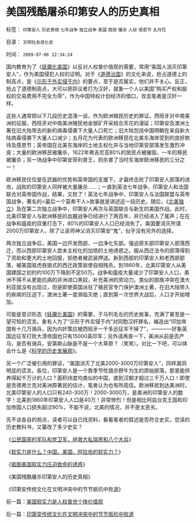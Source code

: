# 美国残酷屠杀印第安人的历史真相

标签： `印第安人` `历史真相` `七年战争` `独立战争` `美国` `西部` `屠杀` `人权` `感恩节` `五月花` 

目录： `文明社会进化史`

时间： `2009-07-06 12:34:24`

国内教育为了《[妖魔化美国](../../../2008/11/27/血的教训：不要妖魔化敌人.md)》以反对人权普价值观的需要，常用“美国人消灭印第安人”，作为美国侵犯人权的证明。对于《[道德治国](../../../2008/7/30/道德治国，走在内战消亡的路上.md)》的文化来说，抢占道德上的制高点，是《[示形于外实侵于内](../../../2009/1/30/愚蠢的战争可能也是聪明政治的工具.md)》的要点，至于是否属实，他们并不关心。反正，抢占了道德制高点，大可以把异议者打为汉奸，就象一个人以美国“购买产权和股权的交易费用不完全为零”，作为中国特权计划经济的借口，攻击笔者是汉奸一样。

这些人通常把以下几段历史混淆一谈，作为欧洲殖民历史的罪证。西班牙对中南美洲的征服，西班牙对中南美洲殖民地金银矿开采结合天花的漫延；印第安及澳洲土著在旧大陆带去的新的病毒侵袭下大量人口死亡；旧大陆包括中国明朝在来自新大陆病毒侵袭下大量人口减少；五月花为代表的欧洲移民在北美东海岸受到的良好款待及感恩节；英帝国在北美东海岸的土地主权化并与当地印第安部落发生激烈冲突；大量的欧洲移民被屠杀，1622年弗吉尼亚80%的居民点被摧毁，一半的移民被屠杀；另一场战争中印第安菲利普王，则杀害了当时东海岸欧洲移民的三分之一！

欧洲移民仅仅是在武器的优势和英帝国的支援下，才最终击败了印第安人部落的进攻，战败的印第安人同样被大量屠杀……；一直到英法七年战争，印第安人和法国联合对英帝国作战，结果，又败了！英法七年战争中，印第安人与法国联盟与英帝国战争，著名的<最后一个莫希干人>故事就是讲述这一段历史。随后，《[北美独立](../../../2008/3/22/《爱国者》后谈北美独立战争的政治经济外交军事史.md)》及在第二次独立战争中，印第安人再次与英国联合与新生的美国作战。此时，北美印第安人与欧洲移民的血腥战争已经进行了两百年，并已经进入了尾声；在在战争和瘟疫的双重打击下，80%的印第安人人口已经消失了。美国要消灭所谓2000万印第安人，除了让巫师神父消灭印第安“鬼”，似乎没有另外的选择。

两次独立战争后，美国一边开发西部，一边净化东部。强迫原东部印第安人部落西迁，而以西部印第安人尝未主权化的加倍的土地诱惑之。服从西迁法令的部落得到了资助和更大的土地回报，拒绝者被武装押送。新到西部的印第安人和老西部部落，被美国驱虎吞狼式的西迁政策驱使自相残杀。到1860年，北美印第安人从美国建国之初的约100万下降到不足50万。战争和瘟疫大量减少了印第安人人口，美洲不得不从更能抗病的非洲进口黑奴，补充美洲的劳动力。类似的部族冲突在澳大利亚就没有出现过，但是即使英国派驻了殖民官专门保护澳洲土著，在旧大陆带入的疾病的压迫下，澳洲土著一度濒临灭绝；直到第一次世界大战后，人口才开始增加。

可能是意识形态《[妖魔化美国](../../../2008/11/27/血的教训：不要妖魔化敌人.md)》的需要，于马列毛左的历史故事，充满了甚至是一望可知的谎言。象有人为了“示形于外实侵于内”对同胞汉奸罪名，编造出“印加帝国有十几万骑兵，因为内奸策应被西班牙一千多远征军干掉了”，————好象英国远征军打败大清帝国也只有15000英印军；另外请再查一下，美洲从前是否产马，是否有骑兵，安第斯山脉是不是一个大草原？（笑笑）。对比一下吧，可以体会什么是《[科学的历史发展观](http://blog.sina.com.cn/s/blog_5563a64d0100d0v2.html)》。

另一个广泛被引用的罪证，“美国消灭了北美2000-3000万印第安人”，同样漏洞明显的谎言。各位，印第安人是一个靠季节性猎杀野牛为生的原始部落，那里能供养得起千万计的人口？面积纬度均类似的中国，直到汉朝才超过三千万人口！即使是贡德弗兰克对美洲原著民的估计，笔者认为也有所高估。欧洲移民到达美洲时，北美印第安人的人口只有240-300万！2000-3000万，是美洲的印第安人的数字！北美到1860年印第安人人口是40万！非常惨烈！但是相比阿兹台克王国和印加帝国人口损失超过90%，不能不说，北美的情况，并不是太恶劣。

先不谈各自的观点，读者可以自已找资料，看看笔者的叙述是否符合史实，您读的历史教科书，又纂改了多少史实？

《[公民国家的军队和党卫军，拯救大私瑞恩和八个大兵](../../../2009/7/1/拯救小资瑞恩的八个美国大兵.md)》

《[软实力是什么？中国，美国，阿拉伯的软实力？](../../../2009/7/5/软实力是什么？中国，美国，阿拉伯的软实力？.md)》

《[抵御美国软实力压迫致命的诱惑](../../../2009/7/5/美国软实力是人权普世个体价值观.md)》

《美国残酷屠杀印第安人的历史真相》

《印第安传统文化在文明冲突中的节节抵抗中败退》



前一篇：[美国软实力是人权普世个体价值观](../../../2009/7/5/美国软实力是人权普世个体价值观.md)

后一篇：[印第安传统文化在文明冲突中的节节抵抗中败退](../../../2009/7/6/印第安传统文化在文明冲突中的节节抵抗中败退.md)